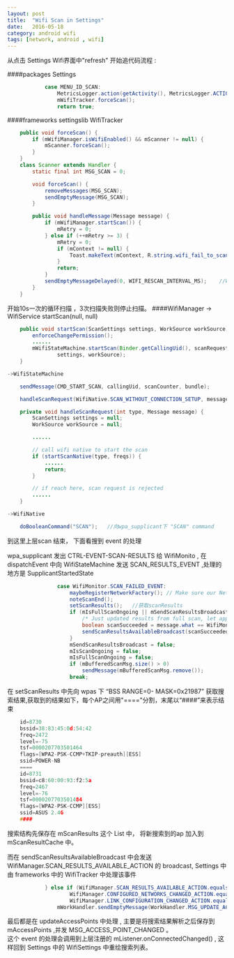 ```yaml
---
layout: post
title:  "Wifi Scan in Settings"
date:   2016-05-18
category: android wifi
tags: [network, android , wifi]
---
```


从点击 Settings Wifi界面中"refresh" 开始追代码流程 :

####packages Settings
```java
            case MENU_ID_SCAN:
                MetricsLogger.action(getActivity(), MetricsLogger.ACTION_WIFI_FORCE_SCAN);
                mWifiTracker.forceScan();
                return true;
```
####frameworks settingslib WifiTracker
```java
    public void forceScan() {
        if (mWifiManager.isWifiEnabled() && mScanner != null) {
            mScanner.forceScan();
        }
    }
    class Scanner extends Handler {
        static final int MSG_SCAN = 0;

        void forceScan() {
            removeMessages(MSG_SCAN);
            sendEmptyMessage(MSG_SCAN);
        }

        public void handleMessage(Message message) {
            if (mWifiManager.startScan()) {
                mRetry = 0;
            } else if (++mRetry >= 3) {
                mRetry = 0;
                if (mContext != null) {
                    Toast.makeText(mContext, R.string.wifi_fail_to_scan, Toast.LENGTH_LONG).show();
                }
                return;
            }
            sendEmptyMessageDelayed(0, WIFI_RESCAN_INTERVAL_MS);	//WIFI_RESCAN_INTERVAL_MS = 10 * 1000
        }
    }
```
开始10s一次的循环扫描 ，3次扫描失败则停止扫描。
####WifiManager -> WifiService startScan(null, null)
```java
    public void startScan(ScanSettings settings, WorkSource workSource) {
        enforceChangePermission();  
        ......
        mWifiStateMachine.startScan(Binder.getCallingUid(), scanRequestCounter++,
                settings, workSource);
    }

->WifiStateMachine

    sendMessage(CMD_START_SCAN, callingUid, scanCounter, bundle);

    handleScanRequest(WifiNative.SCAN_WITHOUT_CONNECTION_SETUP, message);

    private void handleScanRequest(int type, Message message) {
        ScanSettings settings = null;
        WorkSource workSource = null;

        ......

        // call wifi native to start the scan
        if (startScanNative(type, freqs)) {
            ......
            return;
        }

        // if reach here, scan request is rejected
        ......
    }

->WifiNative

    doBooleanCommand("SCAN");	//向wpa_supplicant下 "SCAN" command
```
到这里上层scan 结束， 下面看搜到 event 的处理    

wpa_supplicant 发出 CTRL-EVENT-SCAN-RESULTS 给 WifiMonito , 在 dispatchEvent 中向 WifiStateMachine 发送 SCAN_RESULTS_EVENT ,处理的地方是 SupplicantStartedState   

```java
                case WifiMonitor.SCAN_FAILED_EVENT:
                    maybeRegisterNetworkFactory(); // Make sure our NetworkFactory is registered
                    noteScanEnd();
                    setScanResults();	//获取scanResults
                    if (mIsFullScanOngoing || mSendScanResultsBroadcast) {
                        /* Just updated results from full scan, let apps know about this */
                        boolean scanSucceeded = message.what == WifiMonitor.SCAN_RESULTS_EVENT;
                        sendScanResultsAvailableBroadcast(scanSucceeded);	//通知其他app wifi scan result
                    }
                    mSendScanResultsBroadcast = false;
                    mIsScanOngoing = false;
                    mIsFullScanOngoing = false;
                    if (mBufferedScanMsg.size() > 0)
                        sendMessage(mBufferedScanMsg.remove());
                    break;
```  
 
在 setScanResults 中先向 wpas 下 “BSS RANGE=0- MASK=0x21987” 获取搜索结果,获取到的结果如下，每个AP之间用"===="分割，末尾以“####”来表示结束     
   
```c 
	id=8730
	bssid=38:83:45:0d:54:42
	freq=2472
	level=-75
	tsf=0000207703501464
	flags=[WPA2-PSK-CCMP+TKIP-preauth][ESS]
	ssid=POWER-NB
	====
	id=8731
	bssid=c8:60:00:93:f2:5a
	freq=2467
	level=-76
	tsf=0000207703501484
	flags=[WPA2-PSK-CCMP][ESS]
	ssid=ASUS 2.4G
	####
```  

搜索结构先保存在 mScanResults 这个 List<ScanDetail> 中， 将新搜索到的ap 加入到 mScanResultCache 中。   

而在 sendScanResultsAvailableBroadcast 中会发送 WifiManager.SCAN_RESULTS_AVAILABLE_ACTION 的 broadcast, Settings 中由 frameworks 中的 WifiTracker 中处理该事件    
   
```java
            } else if (WifiManager.SCAN_RESULTS_AVAILABLE_ACTION.equals(action) ||
                    WifiManager.CONFIGURED_NETWORKS_CHANGED_ACTION.equals(action) ||
                    WifiManager.LINK_CONFIGURATION_CHANGED_ACTION.equals(action)) {
                mWorkHandler.sendEmptyMessage(WorkHandler.MSG_UPDATE_ACCESS_POINTS);
```    
最后都是在 updateAccessPoints 中处理 , 主要是将搜索结果解析之后保存到 mAccessPoints ,并发 MSG_ACCESS_POINT_CHANGED 。    
这个 event 的处理会调用到上层注册的 mListener.onConnectedChanged() , 这样回到 Settings 中的 WifiSettings 中重绘搜索列表。    





